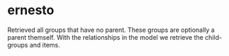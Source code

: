 # ernesto

Retrieved all groups that have no parent.
These groups are optionally a parent themself.
With the relationships in the model we retrieve the child-groups and items.

